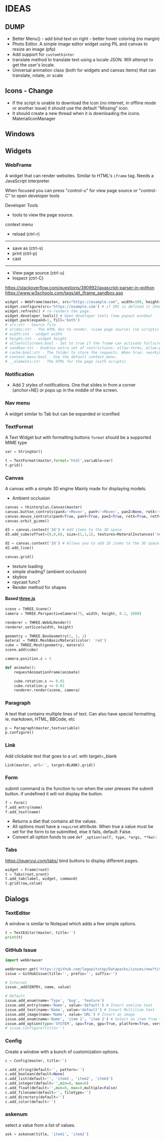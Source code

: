 # IDEAS
## DUMP
- Better Menu() - add bind text on right - better hover coloring (no margin)
- Photo Editor. A simple image editor widget using PIL and canvas to resize an image (pfp)
- Add support for `customtkinter`
- translate method to translate text using a locale JSON. Will attempt to get the user's locale.
- Universal animation class (both for widgets and canvas items) that can translate, rotate, or scale

## Icons - Change
- If the script is unable to download the icon (no internet, in offline mode or another issue) it should use the default "Missing" icon.
- It should create a new thread when it is downloading the icons. MaterialIconManager

## Windows

## Widgets
### WebFrame
A widget that can render websites. Similar to HTML's `iframe` tag. Needs a JavaScript interpreter.

When focused you can press "control-u" for view page source or "control-C" to open developer tools

Developer Tools
- tools to view the page source.

context menu
- reload (ctrl-r)
- --
- save as (ctrl-s)
- print (ctrl-p)
- cast
- --
- View page source (ctrl-u)
- Inspect (ctrl-C)

https://stackoverflow.com/questions/390992/javascript-parser-in-python
https://www.w3schools.com/tags/att_iframe_sandbox.asp
```py
widget = WebFrame(master, src="https://example.com", width=100, height=100) # tkinter.Canvas subclass
widget.configure(src='https://example.com') # if SRC is defined it should clear and re-render the webpage
widget.refresh() # re-renders the page.
widget.developer_tools() # Open developer tools (new popout window)
widget.pack(expand=1, fill='both')
# src:str - Source file
# srcdoc:str - The HTML doc to render. (view page source) (no scripts)
# width:int - widget width
# height:int - widget height
# allowfullscreen:bool - Set to true if the frame can activate fullscreen mode by calling requestFullscreen()
# sandbox:str - Enables extra set of restrictions: allow-forms, allow-pointer, allow-pointer-lock, allow-popups, allow-same-origin, allow-scripts, allow-top-navigation
# cache:bool:str - The folder to store the requests. When true: <working_dir>/.cache/...
# context_menu:bool - Use the default context_menu.
# __elements:str - The HTML for the page (with scripts)
```


### Notification
- Add 2 styles of notifications. One that slides in from a corner (anchor=NE) or pops up in the middle of the screen.
### Nav menu
A widget similar to Tab but can be expanded or iconified

### TextFormat

A Text Widget but with formatting buttons
`format` should be a supported MIME type

```python
var = StringVar()

t = TextFormat(master,format='html',variable=var)
t.grid()
```

### Canvas
A canvas with a simple 3D engine Mainly made for displaying models.
- Ambient occlusion
```python
canvas = tkinterplus.Canvas(master)
canvas.button_controls(panX='<Move>', panY='<Move>', panZ=None, rotX='<x>', rotY='<y>', rotZ='<z>')
canvas.mouse_controls(panX=True, panY=True, panZ=True, rotX=True, rotY=True, rotZ=True)
canvas.orbit_gizmo()

d3 = canvas.context('3d') # Add items to the 3D space
d3.add_cube(offset=(0,0,0), size=(1,1,1), textures=MateralInstances('north', 'south', 'east', 'west', 'up', 'down'), render_method='opaque|cutout|blend')

d2 = canvas.context('2d') # Allows you to add 2D items to the 3D space (Like a HUD)
d2.add_line()

canvas.grid()
```
- texture loading
- simple shading? (ambient occlusion)
- skybox
- raycast func?
- Render method for shapes

#### Based [three.js](https://threejs.org/docs/index.html#manual/en/introduction/Creating-a-scene)
```python
scene = THREE.Scene()
camera = THREE.PerspectiveCamera(75, width, height, 0.1, 1000)

renderer = THREE.WebGLRender()
renderer.setSize(width, height)

geometry = THREE.BoxGeometry(1, 1, 1)
materal = THREE.MeshBasicMateral(color: 'red')
cube = THREE.Mesh(geometry, materal)
scene.add(cube)

camera.position.z = 5

def animate():
    requestAnimationFrame(animate)

    cube.rotation.x += 0.01
    cube.rotation.y += 0.01
    renderer.render(scene, camera)

```

### Paragraph
A text that contains multiple lines of text. Can also have special formatting. ie. markdown, HTML, BBCode, etc
```python
p = Paragraph(master,textvariable)
p.configure()
```

### Link
Add clickable text that goes to a url. with target=_blank
```python
Link(master, url='', target=BLANK).grid()
```

### Form
submit command is the function to run when the user presses the submit button. if undefined it will not display the button. 
```python
f = Form()
f.add_entry(name)
f.add_text(name)
```
- Returns a diet that contains all the values.
- All options must have a `required` attribute. When true a value must be set for the form to be submitted, else it fails, default: False.
- Convert all option funds to use `def _option(self, type, *args, **kw):`

### Tabs
https://jqueryui.com/tabs/
bind buttons to display different pages.
```python
widget = Frame(root)
t = Tabs(root,orent)
t.add_tab(label, widget, command)
t.grid(row,colum)
```

## Dialogs
### TextEditor
A window is similar to Notepad which adds a few simple options.
```python
t = TextEditor(master, title='')
print(t)
```

### GitHub Issue
```python
import webbrowser

webbrowser.get('https://github.com/legopitstop/Datapacks/issues/new?title=%s&body=%s'%(TITLE, BODY))
issue = GitHubIssue(title='', prefix='', suffix='')

# Internal
issue._add(ENTRY, name, value)

# Default
issue.add_enum(name='Type', 'bug', 'feature')
issue.add_entry(name='Name', value='default') # Insert oneline text
issue.add_text(name='Name', value='default') # Insert Multiline text
issue.add_image(name='Name', value='URL') # Insert an image
issue.add_enum(name='Name', 'item 1', 'item 2') # Select an item from the list
issue.add_option(type='SYSTEM', cpu=True, gpu=True, platform=True, version=True) # Get the users system info
# issue.configure(title='')
```

### Config
Create a window with a bunch of customization options.
```python
c = Config(master, title='')

c.add_string(default='', pattern='')
c.add_boolean(default=None)
c.add_list(default='', 'item1', 'item2', 'item3')
c.add_integer(default='',min=0, max=0)
c.add_float(default='',min=0, max=0,multiple=False)
c.add_filename(default='', filetype='')
c.add_directory(default='')
c.add_color(default='')
```

### askenum
select a value from a list of values.
```python
ask = askenum(title, 'item1', 'item2')
```
